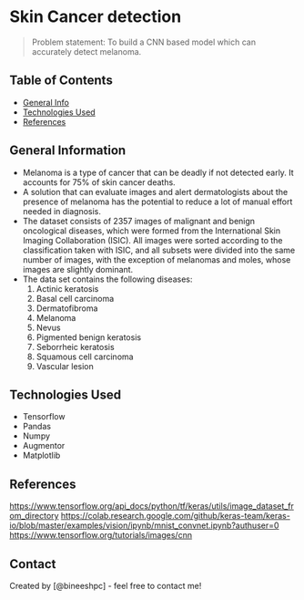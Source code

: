 # Skin Cancer detection
> Problem statement: To build a CNN based model which can accurately detect melanoma. 


## Table of Contents
* [General Info](#general-information)
* [Technologies Used](#technologies-used)
* [References](#references)

<!-- You can include any other section that is pertinent to your problem -->

## General Information
- Melanoma is a type of cancer that can be deadly if not detected early. It accounts for 75% of skin cancer deaths.
- A solution that can evaluate images and alert dermatologists about the presence of melanoma has the potential to reduce a lot of manual effort needed in diagnosis.
- The dataset consists of 2357 images of malignant and benign oncological diseases, which were formed from the International Skin Imaging Collaboration (ISIC). All images were sorted according to the classification taken with ISIC, and all subsets were divided into the same number of images, with the exception of melanomas and moles, whose images are slightly dominant.
- The data set contains the following diseases:
    1. Actinic keratosis
    2. Basal cell carcinoma
    3. Dermatofibroma
    4. Melanoma
    5. Nevus
    6. Pigmented benign keratosis
    7. Seborrheic keratosis
    8. Squamous cell carcinoma
    9. Vascular lesion

<!-- You don't have to answer all the questions - just the ones relevant to your project. -->

<!-- ## Conclusions
- Conclusion 1 from the analysis
- Conclusion 2 from the analysis
- Conclusion 3 from the analysis
- Conclusion 4 from the analysis -->

<!-- You don't have to answer all the questions - just the ones relevant to your project. -->


## Technologies Used
- Tensorflow
- Pandas
- Numpy
- Augmentor
- Matplotlib

<!-- As the libraries versions keep on changing, it is recommended to mention the version of library used in this project -->

## References
<!-- Give credit here.
- This project was inspired by...
- References if any...
- This project was based on [this tutorial](https://www.example.com). -->
https://www.tensorflow.org/api_docs/python/tf/keras/utils/image_dataset_from_directory
https://colab.research.google.com/github/keras-team/keras-io/blob/master/examples/vision/ipynb/mnist_convnet.ipynb?authuser=0
https://www.tensorflow.org/tutorials/images/cnn


## Contact
Created by [@bineeshpc] - feel free to contact me!


<!-- Optional -->
<!-- ## License -->
<!-- This project is open source and available under the [... License](). -->

<!-- You don't have to include all sections - just the one's relevant to your project -->